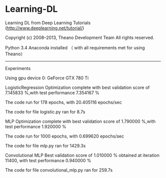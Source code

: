 # Learning-DL
Learning  DL from Deep Learning Tutorials (http://www.deeplearning.net/tutorial/)

Copyright (c) 2008–2013, Theano Development Team All rights reserved.


Python 3.4
Anaconda installed （ with all requirements met for using Theano）

-------------------------------------
Experiments

Using gpu device 0: GeForce GTX 780 Ti

LogisticRegression
Optimization complete with best validation score of 7.145833 %,with test performance 7.354167 %

The code run for 178 epochs, with 20.405116 epochs/sec

The code for file logistic.py ran for 8.7s



MLP
Optimization complete with best validation score of 1.790000 %,with test performance 1.920000 %

The code run for 1000 epochs, with 0.699620 epochs/sec

The code for file mlp.py ran for 1429.3s



Convolutional MLP
Best validation score of 1.010000 % obtained at iteration 11400,  with test performance 0.940000 %

The code for file convolutional_mlp.py ran for 259.7s

